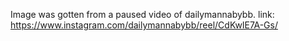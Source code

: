 Image was gotten from a paused video of dailymannabybb. 
link: https://www.instagram.com/dailymannabybb/reel/CdKwIE7A-Gs/
